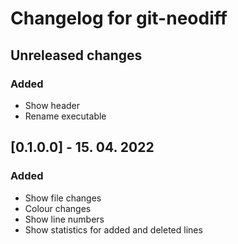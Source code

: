 # Changelog for git-neodiff

## Unreleased changes
### Added
- Show header
- Rename executable

## [0.1.0.0] - 15. 04. 2022
### Added
- Show file changes
- Colour changes
- Show line numbers
- Show statistics for added and deleted lines
